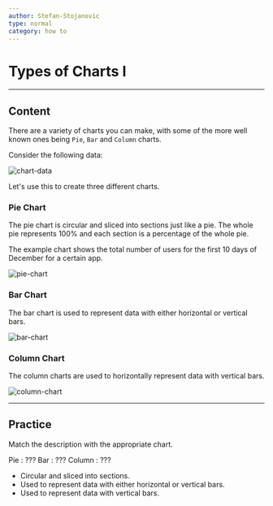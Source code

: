 ```yaml
---
author: Stefan-Stojanovic
type: normal
category: how to
---
```


# Types of Charts I


---

## Content

There are a variety of charts you can make, with some of the more well known ones being `Pie`, `Bar` and `Column` charts.

Consider the following data:

![chart-data](https://img.enkipro.com/5fb6d6cec47fd3c56f26b1e8349d8a17.png)

Let's use this to create three different charts.

### Pie Chart

The pie chart is circular and sliced into sections just like a pie. The whole pie represents 100% and each section is a percentage of the whole pie.

The example chart shows the total number of users for the first 10 days of December for a certain app.

![pie-chart](https://img.enkipro.com/9b9faa9cfb972490ce6ade3a59dc235c.png)

### Bar Chart

The bar chart is used to represent data with either horizontal or vertical bars.

![bar-chart](https://img.enkipro.com/b549d8d08b4ab7f10b3946dc7f7f0729.png)

### Column Chart

The column charts are used to horizontally represent data with vertical bars.

![column-chart](https://img.enkipro.com/81d21f8992f86192897d3e6a646eac31.png)


---

## Practice

Match the description with the appropriate chart.

Pie : ???
Bar : ???
Column : ???

- Circular and sliced into sections.
- Used to represent data with either horizontal or vertical bars.
- Used to represent data with vertical bars.
